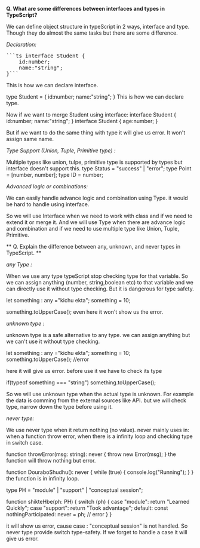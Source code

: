 
**Q. What are some differences between interfaces and types in TypeScript?**

We can define object structure in typeScript in 2 ways, interface and type. Though they do almost the same tasks but there are some difference.

*Declaration:* 

<pre lang="markdown">```ts interface Student {
    id:number;
    name:"string";
}```</pre>

This is how we can declare interface.

type Student = {
    id:number;
    name:"string";
}
This is how we can declare type.

Now if we want to merge Student using interface:
interface Student {
    id:number;
    name:"string";
}
interface Student {
    age:number;
}

But if we want to do the same thing with type it will give us error. It won't assign same name.


*Type Support (Union, Tuple, Primitive type) :*

Multiple types like union, tulpe, primitive type is supported by types but interface doesn't support this. 
type Status = "success" | "error";
type Point = [number, number];
type ID = number;


*Advanced logic or combinations:*

We can easily handle advance logic and combination using Type. it would be hard to handle using interface.

So we will use Interface when we need to work with class and if we need to extend it or merge it. And we will use Type when there are advance logic and combination and if we need to use multiple type like Union, Tuple, Primitive. 



** Q. Explain the difference between any, unknown, and never types in TypeScript. **

*any Type :*

When we use any type typeScript stop checking type for that variable. So we can assign anything (number, string,boolean etc) to that variable and we can directly use it without type checking. But it is dangerous for type safety.

let something : any ="kichu ekta";
something = 10;

something.toUpperCase();
even here it won't show us the error.

*unknown type :*

unknown type is a safe alternative to any type. we can assign anything but we can't use it without type checking.

let something : any ="kichu ekta";
something = 10;
something.toUpperCase(); //error

here it will give us error. before use it we have to check its type

if(typeof something === "string") something.toUpperCase();

So we will use unknown type when the actual type is unknown. For example the data is comming from the external sources like API. but we will check type, narrow down the type before using it.

*never type:*

We use never type when it return nothing (no value). never mainly uses in:
when a function throw error, when there is a infinity loop and checking type in switch case.

function throwError(msg: string): never {
  throw new Error(msg);
}
the function will throw nothing but error.

function DouraboShudhu(): never {
  while (true) {
    console.log("Running");
  }
}
the function is in infinity loop.

type PH = "module" | "support" | "conceptual session";

function shikteHbe(ph: PH) {
  switch (ph) {
    case "module":
      return "Learned Quickly";
    case "support":
      return "Took advantage";
    default:
      const nothingParticipated: never = ph; // error
  }
}

it will show us error, cause case : "conceptual session" is not handled. So never type provide switch type-safety. If we forget to handle a case it will give us error.

